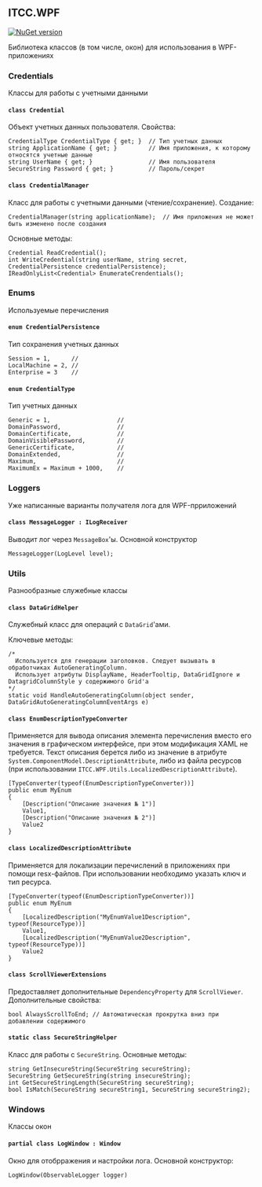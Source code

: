 ﻿## ITCC.WPF

[![NuGet version](https://badge.fury.io/nu/ITCC.WPF.svg)](https://badge.fury.io/nu/ITCC.WPF)

Библиотека классов (в том числе, окон) для использования в WPF-приложениях

### Credentials

Классы для работы с учетными данными

#### `class Credential`

Объект учетных данных пользователя. Свойства:

```
CredentialType CredentialType { get; }  // Тип учетных данных
string ApplicationName { get; }         // Имя приложения, к которому относятся учетные данные
string UserName { get; }                // Имя пользователя
SecureString Password { get; }          // Пароль/секрет
```

#### `class CredentialManager`

Класс для работы с учетными данными (чтение/сохранение). Создание:

```
CredentialManager(string applicationName);  // Имя приложения не может быть изменено после создания
```

Основные методы:

```
Credential ReadCredential();
int WriteCredential(string userName, string secret, CredentialPersistence credentialPersistence);
IReadOnlyList<Credential> EnumerateCrendentials();
```

### Enums

Используемые перечисления

#### `enum CredentialPersistence`

Тип сохранения учетных данных

```
Session = 1,      //
LocalMachine = 2, //
Enterprise = 3    //
```

#### `enum CredentialType`

Тип учетных данных

```
Generic = 1,                   //
DomainPassword,                //
DomainCertificate,             //
DomainVisiblePassword,         //
GenericCertificate,            //
DomainExtended,                //
Maximum,                       //
MaximumEx = Maximum + 1000,    //
```

### Loggers

Уже написанные варианты получателя лога для WPF-прриложений

#### `class MessageLogger : ILogReceiver`

Выводит лог через `MessageBox`'ы. Основной конструктор 
```
MessageLogger(LogLevel level);
```

### Utils

Разнообразные служебные классы

#### `class DataGridHelper`

Служебный класс для операций с `DataGrid`'ами.

Ключевые методы:

```
/*
  Используется для генерации заголовков. Следует вызывать в обработчиках AutoGeneratingColumn.
  Использует атрибуты DisplayName, HeaderTooltip, DataGridIgnore и DatagridColumnStyle у содержимого Grid'а
*/
static void HandleAutoGeneratingColumn(object sender, DataGridAutoGeneratingColumnEventArgs e)
```


#### `class EnumDescriptionTypeConverter`

Применяется для вывода описания элемента перечисления вместо его значения в графическом интерфейсе, при этом модификация XAML не требуется. Текст описания берется либо из значение в атрибуте `System.ComponentModel.DescriptionAttribute`, либо из файла ресурсов (при использовании `ITCC.WPF.Utils.LocalizedDescriptionAttribute`).

```
[TypeConverter(typeof(EnumDescriptionTypeConverter))]
public enum MyEnum
{
    [Description("Описание значения № 1")]
    Value1,
    [Description("Описание значения № 2")]
    Value2
}
```


#### `class LocalizedDescriptionAttribute`

Применяется для локализации перечислений в приложениях при помощи resx-файлов. При использовании необходимо указать ключ и тип ресурса.

```
[TypeConverter(typeof(EnumDescriptionTypeConverter))]
public enum MyEnum
{
    [LocalizedDescription("MyEnumValue1Description", typeof(ResourceType))]
    Value1,
    [LocalizedDescription("MyEnumValue2Description", typeof(ResourceType))]
    Value2
}
```

#### `class ScrollViewerExtensions`

Предоставляет дополнительные `DependencyProperty` для `ScrollViewer`. Дополнительные свойства:

```
bool AlwaysScrollToEnd; // Автоматическая прокрутка вниз при добавлении содержимого
```

#### `static class SecureStringHelper`

Класс для работы с `SecureString`. Основные методы:

```
string GetInsecureString(SecureString secureString);
SecureString GetSecureString(string insecureString);
int GetSecureStringLength(SecureString secureString);
bool IsMatch(SecureString secureString1, SecureString secureString2);
```

### Windows

Классы окон

#### `partial class LogWindow : Window`

Окно для отобрражения и настройки лога. Основной конструктор:

```
LogWindow(ObservableLogger logger)
```
